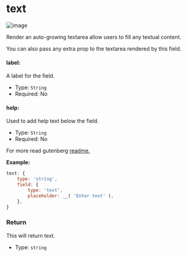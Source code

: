 # text

![image](https://user-images.githubusercontent.com/1138833/39434428-2884a3d6-4cb6-11e8-8dff-b35c9888afc9.png)

Render an auto-growing textarea allow users to fill any textual content.

You can also pass any extra prop to the textarea rendered by this field. 

#### label:

A label for the field.

- Type: `String`
- Required: No

#### help:

Used to add help text below the field.

- Type: `String`
- Required: No

For more read gutenberg [readme.](https://github.com/WordPress/gutenberg/tree/master/blocks/plain-text)

**Example:**

```js
text: {
	type: 'string',
	field: {
		type: 'text',
		placeholder: __( 'Enter text' ),
	},
}
```

### Return

This will return text.

- Type: `string`
